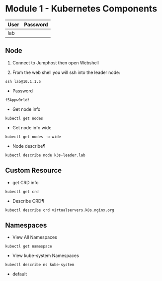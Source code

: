 
# Module 1 - Kubernetes Components
|User|Password|
|---|---|
|lab||


## Node

1. Connect to Jumphost then open Webshell


2. From the web shell you will ssh into the leader node:
```
ssh lab@10.1.1.5
```

- Password
```
f5Appw0rld!
```
- Get node info
```
kubectl get nodes
```
- Get node info wide
```
kubectl get nodes -o wide
```
- Node describe¶
```
kubectl describe node k3s-leader.lab
```

## Custom Resource

- get CRD info
```
kubectl get crd
```

- Describe CRD¶
```
kubectl describe crd virtualservers.k8s.nginx.org
```

## Namespaces

- View All Namespaces
```
kubectl get namespace
```

- View kube-system Namespaces
```
kubectl describe ns kube-system
```

- default







